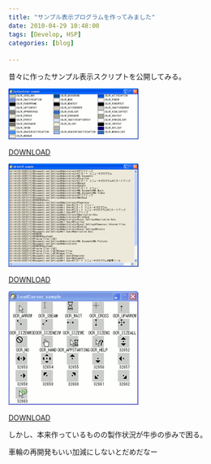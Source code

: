 ```yaml
---
title: "サンプル表示プログラムを作ってみました"
date: 2010-04-29 10:48:00
tags: [Develop, HSP]
categories: [blog]

---
```


昔々に作ったサンプル表示スクリプトを公開してみる。

[![SysColorサンプル][1]][2]

 [1]: /images/2010_0429_sample_SetSysColor.gif
 [2]: /images/2010_0429_sample_SetSysColor.png

[DOWNLOAD][3]

 [3]: /hsp/source/sample_SetSysColor.hsp

[![dirinfoサンプル][4]][5]

 [4]: /images/2010_0429_sample_dirinfo.gif
 [5]: /images/2010_0429_sample_dirinfo.png

[DOWNLOAD][6]

 [6]: /hsp/source/sample_dirinfo.hsp

[![Cursorサンプル][7]][8]

 [7]: /images/2010_0429_sample_Cursor.gif
 [8]: /images/2010_0429_sample_Cursor.png

[DOWNLOAD][9]

 [9]: /hsp/source/sample_Cursor.hsp

しかし、本来作っているものの製作状況が牛歩の歩みで困る。

車輪の再開発もいい加減にしないとだめだなー